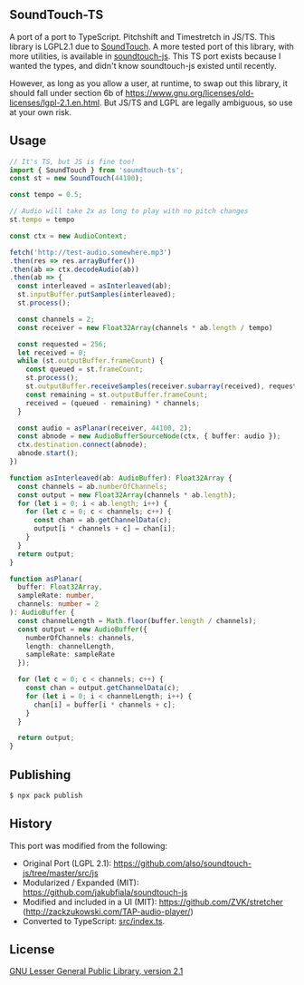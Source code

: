 ## SoundTouch-TS

A port of a port to TypeScript. Pitchshift and Timestretch in JS/TS. This library is LGPL2.1 due to [SoundTouch](https://gitlab.com/soundtouch/soundtouch). A more tested port of this library, with more utilities, is available in [soundtouch-js](https://github.com/cutterbl/SoundTouchJS). This TS port exists because I wanted the types, and didn't know soundtouch-js existed until recently.

However, as long as you allow a user, at runtime, to swap out this library, it should fall under section 6b of https://www.gnu.org/licenses/old-licenses/lgpl-2.1.en.html. But JS/TS and LGPL are legally ambiguous, so use at your own risk.

## Usage

```ts
// It's TS, but JS is fine too!
import { SoundTouch } from 'soundtouch-ts';
const st = new SoundTouch(44100);

const tempo = 0.5;

// Audio will take 2x as long to play with no pitch changes
st.tempo = tempo

const ctx = new AudioContext;

fetch('http://test-audio.somewhere.mp3')
.then(res => res.arrayBuffer())
.then(ab => ctx.decodeAudio(ab))
.then(ab => {
  const interleaved = asInterleaved(ab);
  st.inputBuffer.putSamples(interleaved);
  st.process();

  const channels = 2;
  const receiver = new Float32Array(channels * ab.length / tempo)

  const requested = 256;
  let received = 0;
  while (st.outputBuffer.frameCount) {
    const queued = st.frameCount;
    st.process();
    st.outputBuffer.receiveSamples(receiver.subarray(received), requested);
    const remaining = st.outputBuffer.frameCount;
    received = (queued - remaining) * channels;
  }

  const audio = asPlanar(receiver, 44100, 2);
  const abnode = new AudioBufferSourceNode(ctx, { buffer: audio });
  ctx.destination.connect(abnode);
  abnode.start();
})

function asInterleaved(ab: AudioBuffer): Float32Array {
  const channels = ab.numberOfChannels;
  const output = new Float32Array(channels * ab.length);
  for (let i = 0; i < ab.length; i++) {
    for (let c = 0; c < channels; c++) {
      const chan = ab.getChannelData(c);
      output[i * channels + c] = chan[i];
    }
  }
  return output;
}

function asPlanar(
  buffer: Float32Array,
  sampleRate: number,
  channels: number = 2
): AudioBuffer {
  const channelLength = Math.floor(buffer.length / channels);
  const output = new AudioBuffer({
    numberOfChannels: channels,
    length: channelLength,
    sampleRate: sampleRate
  });

  for (let c = 0; c < channels; c++) {
    const chan = output.getChannelData(c);
    for (let i = 0; i < channelLength; i++) {
      chan[i] = buffer[i * channels + c];
    }
  }

  return output;
}
```

## Publishing

```sh
$ npx pack publish
```

## History

This port was modified from the following:

- Original Port (LGPL 2.1): https://github.com/also/soundtouch-js/tree/master/src/js
- Modularized / Expanded (MIT): https://github.com/jakubfiala/soundtouch-js
- Modified and included in a UI (MIT): https://github.com/ZVK/stretcher (http://zackzukowski.com/TAP-audio-player/)
- Converted to TypeScript: [src/index.ts](src/index.ts).

## License

[GNU Lesser General Public Library, version 2.1](https://www.gnu.org/licenses/lgpl-2.1.en.html)
